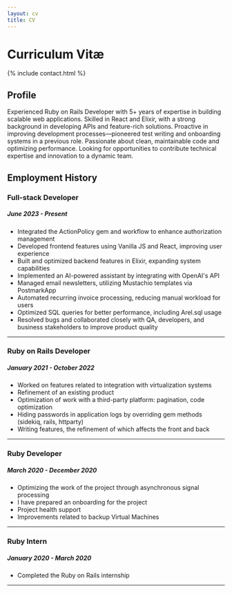 ```yaml
---
layout: cv
title: CV
---
```


# Curriculum Vitæ

{% include contact.html %}

## Profile

Experienced Ruby on Rails Developer with 5+ years of expertise in building scalable web applications. Skilled in React and Elixir, with a strong background in developing APIs and feature-rich solutions. Proactive in improving development processes—pioneered test writing and onboarding systems in a previous role. Passionate about clean, maintainable code and optimizing performance. Looking for opportunities to contribute technical expertise and innovation to a dynamic team.

## Employment History

### Full-stack Developer
##### _June 2023 - Present_

* Integrated the ActionPolicy gem and workflow to enhance authorization management
* Developed frontend features using Vanilla JS and React, improving user experience
* Built and optimized backend features in Elixir, expanding system capabilities
* Implemented an AI-powered assistant by integrating with OpenAI's API
* Managed email newsletters, utilizing Mustachio templates via PostmarkApp
* Automated recurring invoice processing, reducing manual workload for users
* Optimized SQL queries for better performance, including Arel.sql usage
* Resolved bugs and collaborated closely with QA, developers, and business stakeholders to improve product quality
***

### Ruby on Rails Developer
##### _January 2021 - October 2022_

* Worked on features related to integration with virtualization systems
* Refinement of an existing product
* Optimization of work with a third-party platform: pagination, code optimization
* Hiding passwords in application logs by overriding gem methods (sidekiq, rails, httparty)
* Writing features, the refinement of which affects the front and back

***

### Ruby Developer
##### _March 2020 - December 2020_
* Optimizing the work of the project through asynchronous signal processing
* I have prepared an onboarding for the project
* Project health support
* Improvements related to backup Virtual Machines

***

### Ruby Intern
##### _January 2020 - March 2020_
* Completed the Ruby on Rails internship

***
